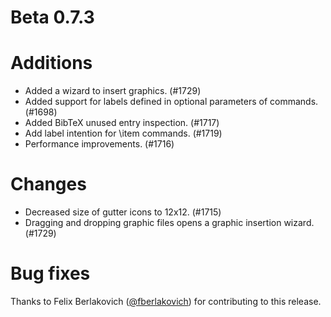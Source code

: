 # Beta 0.7.3

# Additions
* Added a wizard to insert graphics. (#1729)
* Added support for labels defined in optional parameters of commands. (#1698)
* Added BibTeX unused entry inspection. (#1717)
* Add label intention for \item commands. (#1719)
* Performance improvements. (#1716)

# Changes
* Decreased size of gutter icons to 12x12. (#1715)
* Dragging and dropping graphic files opens a graphic insertion wizard. (#1729)

# Bug fixes

Thanks to Felix Berlakovich ([@fberlakovich](https://github.com/fberlakovich)) for contributing to this release.
